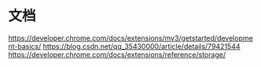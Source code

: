 # 文档

https://developer.chrome.com/docs/extensions/mv3/getstarted/development-basics/
https://blog.csdn.net/qq_35430000/article/details/79421544
https://developer.chrome.com/docs/extensions/reference/storage/
